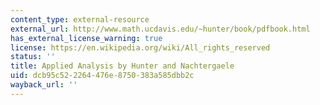 ```yaml
---
content_type: external-resource
external_url: http://www.math.ucdavis.edu/~hunter/book/pdfbook.html
has_external_license_warning: true
license: https://en.wikipedia.org/wiki/All_rights_reserved
status: ''
title: Applied Analysis by Hunter and Nachtergaele
uid: dcb95c52-2264-476e-8750-383a585dbb2c
wayback_url: ''
---
```

